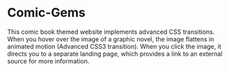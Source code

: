 # Comic-Gems
This comic book themed website implements advanced CSS transitions. When you hover over the image of a graphic novel, the image flattens in animated motion (Advanced CSS3 transition). When you click the image, it directs you to a separate landing page, which provides a link to an external source for more information.
